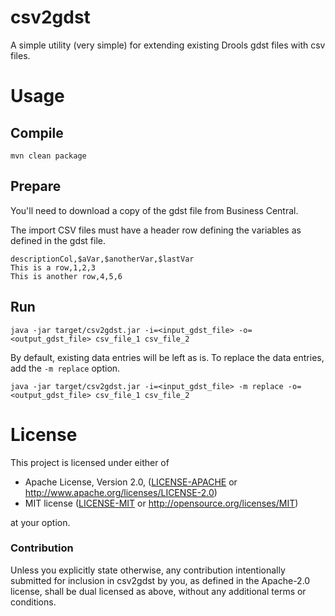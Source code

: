 # csv2gdst

A simple utility (very simple) for extending existing Drools gdst files with csv files.

# Usage

## Compile 
```shell script
mvn clean package
```

## Prepare

You'll need to download a copy of the gdst file from Business Central. 

The import CSV files must have a header row defining the variables as defined in the gdst file.

```csv
descriptionCol,$aVar,$anotherVar,$lastVar
This is a row,1,2,3
This is another row,4,5,6
``` 

## Run

```shell script
java -jar target/csv2gdst.jar -i=<input_gdst_file> -o=<output_gdst_file> csv_file_1 csv_file_2
```

By default, existing data entries will be left as is. To replace the data entries, add the `-m replace` option.

```shell script
java -jar target/csv2gdst.jar -i=<input_gdst_file> -m replace -o=<output_gdst_file> csv_file_1 csv_file_2
```

# License

This project is licensed under either of

 * Apache License, Version 2.0, ([LICENSE-APACHE](LICENSE-APACHE) or
   http://www.apache.org/licenses/LICENSE-2.0)
 * MIT license ([LICENSE-MIT](LICENSE-MIT) or
   http://opensource.org/licenses/MIT)

at your option.

### Contribution

Unless you explicitly state otherwise, any contribution intentionally submitted
for inclusion in csv2gdst by you, as defined in the Apache-2.0 license, shall be
dual licensed as above, without any additional terms or conditions.
